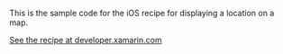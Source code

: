 This is the sample code for the iOS recipe for displaying a location on a map.

[See the recipe at developer.xamarin.com](http://developer.xamarin.com/recipes/ios/content_controls/map_view/display_a_location/)
